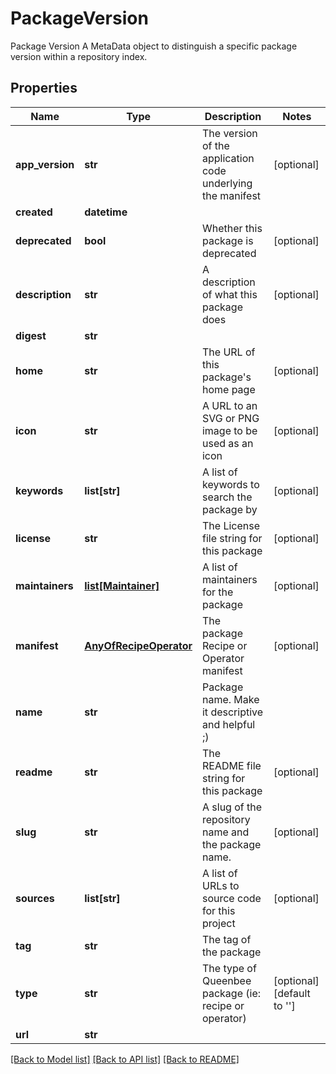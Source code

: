 # PackageVersion

Package Version  A MetaData object to distinguish a specific package version within a repository index.
## Properties
Name | Type | Description | Notes
------------ | ------------- | ------------- | -------------
**app_version** | **str** | The version of the application code underlying the manifest | [optional] 
**created** | **datetime** |  | 
**deprecated** | **bool** | Whether this package is deprecated | [optional] 
**description** | **str** | A description of what this package does | [optional] 
**digest** | **str** |  | 
**home** | **str** | The URL of this package&#39;s home page | [optional] 
**icon** | **str** | A URL to an SVG or PNG image to be used as an icon | [optional] 
**keywords** | **list[str]** | A list of keywords to search the package by | [optional] 
**license** | **str** | The License file string for this package | [optional] 
**maintainers** | [**list[Maintainer]**](Maintainer.md) | A list of maintainers for the package | [optional] 
**manifest** | [**AnyOfRecipeOperator**](AnyOfRecipeOperator.md) | The package Recipe or Operator manifest | [optional] 
**name** | **str** | Package name. Make it descriptive and helpful ;) | 
**readme** | **str** | The README file string for this package | [optional] 
**slug** | **str** | A slug of the repository name and the package name. | [optional] 
**sources** | **list[str]** | A list of URLs to source code for this project | [optional] 
**tag** | **str** | The tag of the package | 
**type** | **str** | The type of Queenbee package (ie: recipe or operator) | [optional] [default to '']
**url** | **str** |  | 

[[Back to Model list]](../README.md#documentation-for-models) [[Back to API list]](../README.md#documentation-for-api-endpoints) [[Back to README]](../README.md)


